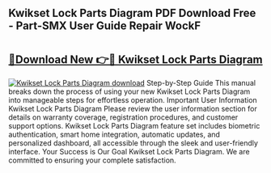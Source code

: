 ## Kwikset Lock Parts Diagram PDF Download Free - Part-SMX User Guide Repair WockF

# <h2><a href="http://dfpah5.blite.top/?on=Kwikset+Lock+Parts+Diagram">🔗Download New 👉🔴 Kwikset Lock Parts Diagram</a></h2>

[![Kwikset Lock Parts Diagram download](https://i.imgur.com/lujVjoI.png)](http://dfpah5.blite.top/?on=Kwikset+Lock+Parts+Diagram)
Step-by-Step Guide This manual breaks down the process of using your new Kwikset Lock Parts Diagram into manageable steps for effortless operation. Important User Information Kwikset Lock Parts Diagram Please review the user information section for details on warranty coverage, registration procedures, and customer support options. Kwikset Lock Parts Diagram feature set includes biometric authentication, smart home integration, automatic updates, and personalized dashboard, all accessible through the sleek and user-friendly interface. Your Success is Our Goal Kwikset Lock Parts Diagram. We are committed to ensuring your complete satisfaction.
